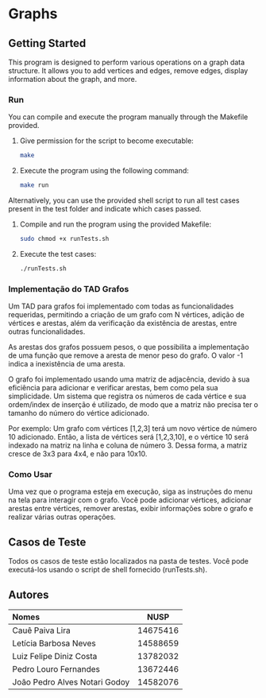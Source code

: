# Graphs
## Getting Started

This program is designed to perform various operations on a graph data structure. It allows you to add vertices and edges, remove edges, display information about the graph, and more.

### Run

You can compile and execute the program manually through the Makefile provided.

1. Give permission for the script to become executable:

    ```bash
    make
    ```

2. Execute the program using the following command:

    ```bash
    make run
    ```

Alternatively, you can use the provided shell script to run all test cases present in the test folder and indicate which cases passed.

1. Compile and run the program using the provided Makefile:

    ```bash
    sudo chmod +x runTests.sh
    ```

2. Execute the test cases:

    ```bash
    ./runTests.sh
    ```


### Implementação do TAD Grafos
Um TAD para grafos foi implementado com todas as funcionalidades requeridas, permitindo a criação de um grafo com N vértices, adição de vértices e arestas, além da verificação da existência de arestas, entre outras funcionalidades.

As arestas dos grafos possuem pesos, o que possibilita a implementação de uma função que remove a aresta de menor peso do grafo. O valor -1 indica a inexistência de uma aresta.

O grafo foi implementado usando uma matriz de adjacência, devido à sua eficiência para adicionar e verificar arestas, bem como pela sua simplicidade. Um sistema que registra os números de cada vértice e sua ordem/index de inserção é utilizado, de modo que a matriz não precisa ter o tamanho do número do vértice adicionado.

Por exemplo: Um grafo com vértices [1,2,3] terá um novo vértice de número 10 adicionado. Então, a lista de vértices será [1,2,3,10], e o vértice 10 será indexado na matriz na linha e coluna de número 3. Dessa forma, a matriz cresce de 3x3 para 4x4, e não para 10x10.

### Como Usar
Uma vez que o programa esteja em execução, siga as instruções do menu na tela para interagir com o grafo. Você pode adicionar vértices, adicionar arestas entre vértices, remover arestas, exibir informações sobre o grafo e realizar várias outras operações.

## Casos de Teste
Todos os casos de teste estão localizados na pasta de testes. Você pode executá-los usando o script de shell fornecido (runTests.sh).

## Autores

| Nomes                         |    NUSP    |
| :---------------------------  | ---------- |
| Cauê Paiva Lira               | 14675416   |
| Letícia Barbosa Neves         | 14588659   |
| Luiz Felipe Diniz Costa       | 13782032   |
| Pedro Louro Fernandes         | 13672446   |
| João Pedro Alves Notari Godoy | 14582076   |


